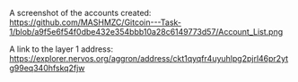 A screenshot of the accounts created: https://github.com/MASHMZC/Gitcoin---Task-1/blob/a9f5e6f54f0dbe432e354bbb10a28c6149773d57/Account_List.png

A link to the layer 1 address: https://explorer.nervos.org/aggron/address/ckt1qyqfr4uyuhlpg2pjrl46pr2ytg99eq340hfskq2fjw
